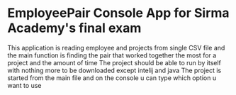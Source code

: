 # EmployeePair Console App for Sirma Academy's final exam

This application is reading employee and projects from single CSV file and the main function is finding the pair that worked together the most for a project and the amount of time
The project should be able to run by itself with nothing more to be downloaded except intelij and java
The project is started from the main file and on the console u can type which option u want to use
